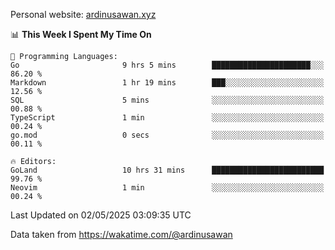 Personal website: [ardinusawan.xyz](https://ardinusawan.xyz)

<!--START_SECTION:waka-->
📊 **This Week I Spent My Time On** 

```text
💬 Programming Languages: 
Go                       9 hrs 5 mins        ██████████████████████░░░   86.20 % 
Markdown                 1 hr 19 mins        ███░░░░░░░░░░░░░░░░░░░░░░   12.56 % 
SQL                      5 mins              ░░░░░░░░░░░░░░░░░░░░░░░░░   00.88 % 
TypeScript               1 min               ░░░░░░░░░░░░░░░░░░░░░░░░░   00.24 % 
go.mod                   0 secs              ░░░░░░░░░░░░░░░░░░░░░░░░░   00.11 % 

🔥 Editors: 
GoLand                   10 hrs 31 mins      █████████████████████████   99.76 % 
Neovim                   1 min               ░░░░░░░░░░░░░░░░░░░░░░░░░   00.24 % 
```


 Last Updated on 02/05/2025 03:09:35 UTC
<!--END_SECTION:waka-->
Data taken from https://wakatime.com/@ardinusawan

